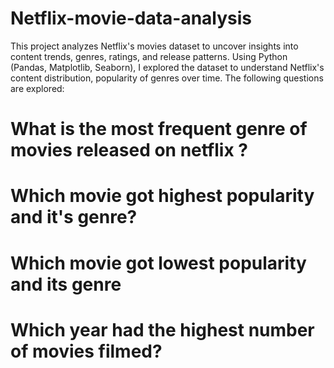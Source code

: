 # Netflix-movie-data-analysis
This project analyzes Netflix's movies dataset to uncover insights into content trends, genres, ratings, and release patterns. Using Python (Pandas, Matplotlib, Seaborn), I explored the dataset to understand Netflix's content distribution, popularity of genres over time.
The following questions are explored:
# What is the most frequent genre of movies released on netflix ?
# Which movie got highest popularity and it's genre?
# Which movie got lowest popularity and its genre
# Which year had the highest number of movies filmed?
